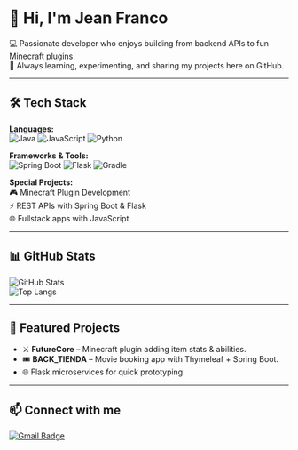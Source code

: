 # 👋 Hi, I'm Jean Franco  

💻 Passionate developer who enjoys building from backend APIs to fun Minecraft plugins.  
🚀 Always learning, experimenting, and sharing my projects here on GitHub.  

---

## 🛠️ Tech Stack  

**Languages:**  
![Java](https://img.shields.io/badge/Java-ED8B00?style=for-the-badge&logo=openjdk&logoColor=white)
![JavaScript](https://img.shields.io/badge/JavaScript-323330?style=for-the-badge&logo=javascript&logoColor=F7DF1E)
![Python](https://img.shields.io/badge/Python-14354C?style=for-the-badge&logo=python&logoColor=white)

**Frameworks & Tools:**  
![Spring Boot](https://img.shields.io/badge/SpringBoot-6DB33F?style=for-the-badge&logo=springboot&logoColor=white)
![Flask](https://img.shields.io/badge/Flask-000000?style=for-the-badge&logo=flask&logoColor=white)
![Gradle](https://img.shields.io/badge/Gradle-02303A?style=for-the-badge&logo=gradle&logoColor=white)

**Special Projects:**  
🎮 Minecraft Plugin Development  
⚡ REST APIs with Spring Boot & Flask  
🌐 Fullstack apps with JavaScript  

---

## 📊 GitHub Stats  

![GitHub Stats](https://github-readme-stats.vercel.app/api?username=TheFive40&show_icons=true&theme=tokyonight)  
![Top Langs](https://github-readme-stats.vercel.app/api/top-langs/?username=TheFive40&layout=compact&theme=tokyonight)


---

## 🎯 Featured Projects  

- ⚔️ **FutureCore** – Minecraft plugin adding item stats & abilities.  
- 🎟️ **BACK_TIENDA** – Movie booking app with Thymeleaf + Spring Boot.  
- 🌐 Flask microservices for quick prototyping.  

---

## 📫 Connect with me  

[![Gmail Badge](https://img.shields.io/badge/-Email-red?style=flat&logo=Gmail&logoColor=white)](mailto:jeanf2805@gmail.com)  
